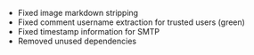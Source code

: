 * Fixed image markdown stripping
* Fixed comment username extraction for trusted users (green)
* Fixed timestamp information for SMTP
* Removed unused dependencies
